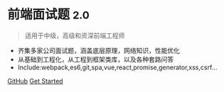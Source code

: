 
<!-- ![logo](_media/icon.svg) -->

# 前端面试题 <small>2.0</small>

> 适用于中级，高级和资深前端工程师

- 齐集多家公司面试题，涵盖底层原理，网络知识，性能优化
- 从基础到工程化，从工程到框架类库，以及各种套路问答
- Include:webpack,es6,git,spa,vue,react,promise,generator,xss,csrf...

[GitHub](https://github.com/hawx1993/Front-end-Interview-Questions)
[Get Started](#interview-quesetions)
 
